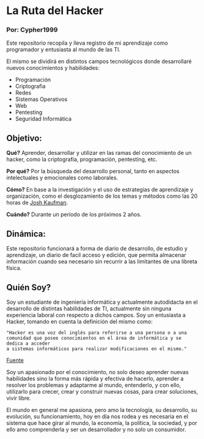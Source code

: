 # La Ruta del Hacker
### Por: Cypher1999

Este repositorio recopila y lleva registro de mi aprendizaje como programador y entusiasta al mundo de las TI.

El mismo se dividirá en distintos campos tecnológicos donde desarrollaré nuevos conocimientos y habilidades:<br>

* Programación
* Criptografia 
* Redes
* Sistemas Operativos 
* Web 
* Pentesting 
* Seguridad Informática

## Objetivo:

**Qué?**
Aprender, desarrollar y utilizar en las ramas del conocimiento de un hacker, como la criptografía, programación, pentesting, etc.

**Por qué?**
Por la búsqueda del desarrollo personal, tanto en aspectos intelectuales y emocionales como laborales.

**Cómo?**
En base a la investigación y el uso de estrategias de aprendizaje y organización, como el desglozamiento de los temas
y métodos como las 20 horas de [Josh Kaufman](https://youtu.be/5MgBikgcWnY).

**Cuándo?**
Durante un período de los próximos 2 años.


## Dinámica: 

Este repositorio funcionará a forma de diario de desarrollo, de estudio y aprendizaje, un diario de facil acceso y edición,
que permita almacenar información cuando sea necesario sin recurrir a las limitantes de una libreta física.


## Quién Soy?

Soy un estudiante de ingeniería informática y actualmente autodidacta en el desarrollo de distintas habilidades de TI, actualmente
sin ninguna experiencia laboral con respecto a dichos campos. Soy un entusiasta a Hacker, tomando en cuenta la definición del mismo
como: 

	"Hacker es una voz del inglés para referirse a una persona o a una comunidad que posee conocimientos en el área de informática y se dedica a acceder 
	a sistemas informáticos para realizar modificaciones en el mismo." 
	
[Fuente](https://www.significados.com/hacker/)

Soy un apasionado por el conocimiento, no solo deseo aprender nuevas habilidades sino la forma más rápida y efectiva de hacerlo, aprender 
a resolver los problemas y adaptarme al mundo, entenderlo, y con ello, utilizarlo para crecer, crear y construir nuevas cosas, para
crear soluciones, vivir libre.

El mundo en general me apasiona, pero amo la tecnología, su desarrollo, su evolución, su funcionamiento, hoy en día nos rodea y es necesaria
en el sistema que hace girar al mundo, la economía, la política, la sociedad, y por ello amo comprenderla y ser un desarrollador y no solo 
un consumidor.

